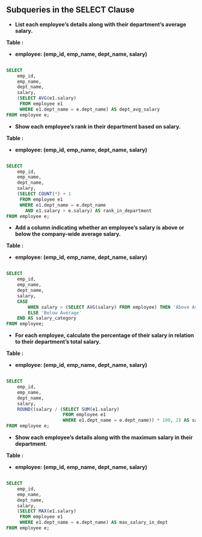 
## Subqueries in the SELECT Clause

- **List each employee’s details along with their department’s average salary.**

**Table :**

- **employee: (emp_id, emp_name, dept_name, salary)**

```sql

SELECT 
    emp_id, 
    emp_name, 
    dept_name, 
    salary,
    (SELECT AVG(e1.salary) 
     FROM employee e1 
     WHERE e1.dept_name = e.dept_name) AS dept_avg_salary
FROM employee e;

```

- **Show each employee’s rank in their department based on salary.**

**Table :**

- **employee: (emp_id, emp_name, dept_name, salary)**

```sql

SELECT 
    emp_id, 
    emp_name, 
    dept_name, 
    salary,
    (SELECT COUNT(*) + 1 
     FROM employee e1 
     WHERE e1.dept_name = e.dept_name 
       AND e1.salary > e.salary) AS rank_in_department
FROM employee e;

```

- **Add a column indicating whether an employee’s salary is above or below the company-wide average salary.**

**Table :**

- **employee: (emp_id, emp_name, dept_name, salary)**

```sql

SELECT 
    emp_id, 
    emp_name, 
    dept_name, 
    salary,
    CASE 
        WHEN salary > (SELECT AVG(salary) FROM employee) THEN 'Above Average'
        ELSE 'Below Average'
    END AS salary_category
FROM employee;

```

- **For each employee, calculate the percentage of their salary in relation to their department’s total salary.**

**Table :**

- **employee: (emp_id, emp_name, dept_name, salary)**

```sql

SELECT 
    emp_id, 
    emp_name, 
    dept_name, 
    salary,
    ROUND((salary / (SELECT SUM(e1.salary) 
                     FROM employee e1 
                     WHERE e1.dept_name = e.dept_name)) * 100, 2) AS salary_percentage
FROM employee e;

```

- **Show each employee’s details along with the maximum salary in their department.**

**Table :**

- **employee: (emp_id, emp_name, dept_name, salary)**

```sql

SELECT 
    emp_id, 
    emp_name, 
    dept_name, 
    salary,
    (SELECT MAX(e1.salary) 
     FROM employee e1 
     WHERE e1.dept_name = e.dept_name) AS max_salary_in_dept
FROM employee e;

```
























